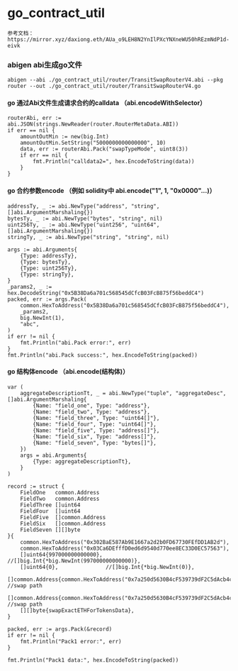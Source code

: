 # go_contract_util
    参考文档：
    https://mirror.xyz/daxiong.eth/AUa_o9LEH8N2YnIlPXcYNXneWU50hREzmNdP1d-eivk

### abigen abi生成go文件
    abigen --abi ./go_contract_util/router/TransitSwapRouterV4.abi --pkg router --out ./go_contract_util/router/TransitSwapRouterV4.go

#### go 通过Abi文件生成请求合约的calldata （abi.encodeWithSelector）
	routerAbi, err := abi.JSON(strings.NewReader(router.RouterMetaData.ABI))
	if err == nil {
		amountOutMin := new(big.Int)
		amountOutMin.SetString("5000000000000000", 10)
		data, err := routerAbi.Pack("swapTypeMode", uint8(3))
		if err == nil {
			fmt.Println("calldata2=", hex.EncodeToString(data))
		}
	}


#### go 合约参数encode （例如 solidity中 abi.encode("1", 1, "0x0000"...)）
    
    addressTy, _ := abi.NewType("address", "string", []abi.ArgumentMarshaling{})
	bytesTy, _ := abi.NewType("bytes", "string", nil)
	uint256Ty, _ := abi.NewType("uint256", "uint64", []abi.ArgumentMarshaling{})
	stringTy, _ := abi.NewType("string", "string", nil)

	args := abi.Arguments{
		{Type: addressTy},
		{Type: bytesTy},
		{Type: uint256Ty},
		{Type: stringTy},
	}
	_params2, _ := hex.DecodeString("0x5B38Da6a701c568545dCfcB03FcB875f56beddC4")
	packed, err := args.Pack(
		common.HexToAddress("0x5B38Da6a701c568545dCfcB03FcB875f56beddC4"),
		_params2,
		big.NewInt(1),
		"abc",
	)
	if err != nil {
		fmt.Println("abi.Pack error:", err)
	}
	fmt.Println("abi.Pack success:", hex.EncodeToString(packed))

#### go 结构体encode （abi.encode(结构体)）

	var (
		aggregateDescriptionTt, _ = abi.NewType("tuple", "aggregateDesc", []abi.ArgumentMarshaling{
			{Name: "field_one", Type: "address"},
			{Name: "field_two", Type: "address"},
			{Name: "field_three", Type: "uint64[]"},
			{Name: "field_four", Type: "uint64[]"},
			{Name: "field_five", Type: "address[]"},
			{Name: "field_six", Type: "address[]"},
			{Name: "field_seven", Type: "bytes[]"},
		})
		args = abi.Arguments{
			{Type: aggregateDescriptionTt},
		}
	)

	record := struct {
		FieldOne   common.Address
		FieldTwo   common.Address
		FieldThree []uint64
		FieldFour  []uint64
		FieldFive  []common.Address
		FieldSix   []common.Address
		FieldSeven [][]byte
	}{
		common.HexToAddress("0x302BaE587Ab9E1667a2d2b0FD67730FEfDD1AB2d"),
		common.HexToAddress("0x03Ca6DEfffD0ed6d9540d770ee8EC33D0EC57563"),
		[]uint64{997000000000000}, //[]big.Int{*big.NewInt(997000000000000)},
		[]uint64{0},               //[]big.Int{*big.NewInt(0)},
		[]common.Address{common.HexToAddress("0x7a250d5630B4cF539739dF2C5dAcb4c659F2488D")}, //swap path
		[]common.Address{common.HexToAddress("0x7a250d5630B4cF539739dF2C5dAcb4c659F2488D")}, //swap path
		[][]byte{swapExactETHForTokensData},
	}

	packed, err := args.Pack(&record)
	if err != nil {
		fmt.Println("Pack1 error:", err)
	}

	fmt.Println("Pack1 data:", hex.EncodeToString(packed))


